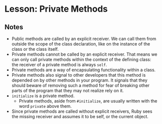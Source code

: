 # Lesson: Private Methods

## Notes

- Public methods are called by an explicit receiver. We can call them from outside the scope of the class declaration, like on the instance of the class or the class itself.
- Private methods cannot be called by an explicit receiver. That means we can only call private methods within the context of the defining class: the receiver of a private method is always `self`.
- Private methods are a way of encapsulating functionality within a class.
- Private methods also signal to other developers that this method is depended on by other methods in your program. It signals that they should beware of removing such a method for fear of breaking other parts of the program that they may not realize rely on it.
- `initialize` is a private method.
  - Private methods, aside from `#initialize`, are usually written with the word `private` above them.
- Since private methods are called without explicit receivers, Ruby sees the missing receiver and assumes it to be self, or the current object.